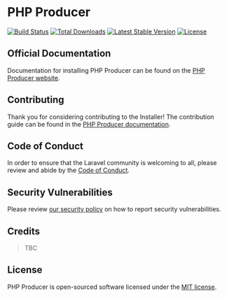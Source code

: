 # PHP Producer

<a href="https://github.com/javanile/producer/actions"><img src="https://github.com/javanile/producer/workflows/tests/badge.svg" alt="Build Status"></a>
<a href="https://packagist.org/packages/javanile/producer"><img src="https://img.shields.io/packagist/dt/javanile/producer" alt="Total Downloads"></a>
<a href="https://packagist.org/packages/javanile/producer"><img src="https://img.shields.io/packagist/v/javanile/producer" alt="Latest Stable Version"></a>
<a href="https://packagist.org/packages/javanile/producer"><img src="https://img.shields.io/packagist/l/javanile/producer" alt="License"></a>

## Official Documentation

Documentation for installing PHP Producer can be found on the [PHP Producer website](https://producer.javanile.org/#installing-producer).

## Contributing

Thank you for considering contributing to the Installer! The contribution guide can be found in the [PHP Producer documentation](https://producer.javanile.org/#contributions).

## Code of Conduct

In order to ensure that the Laravel community is welcoming to all, please review and abide by the [Code of Conduct](https://producer.javanile.org/#code-of-conduct).

## Security Vulnerabilities

Please review [our security policy](https://github.com/javanile/producer/security/policy) on how to report security vulnerabilities.

## Credits

> TBC

## License

PHP Producer is open-sourced software licensed under the [MIT license](LICENSE).
